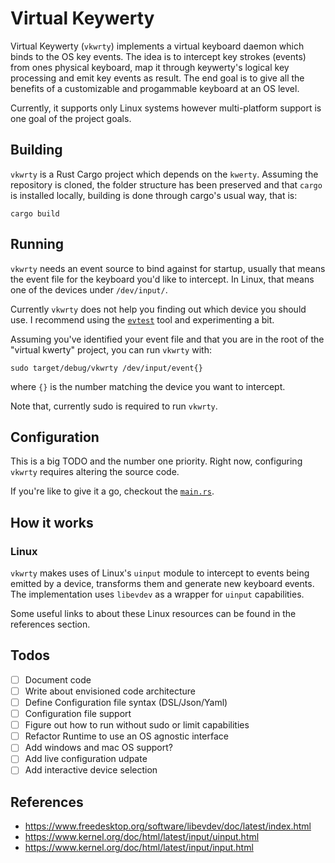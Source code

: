# Virtual Keywerty
Virtual Keywerty (`vkwrty`) implements a virtual keyboard daemon which binds to the OS key events.
The idea is to intercept key strokes (events) from ones physical keyboard, map it through keywerty's logical key processing and emit key events as result.
The end goal is to give all the benefits of a customizable and progammable keyboard at an OS level.

Currently, it supports only Linux systems however multi-platform support is one goal of the project goals.

## Building
`vkwrty` is a Rust Cargo project which depends on the `kwerty`.
Assuming the repository is cloned, the folder structure has been preserved and that `cargo` is installed locally, building is done through cargo's usual way, that is:
```
cargo build
```

## Running
`vkwrty` needs an event source to bind against for startup, usually that means the event file for the keyboard you'd like to intercept.
In Linux, that means one of the devices under `/dev/input/`.

Currently `vkwrty` does not help you finding out which device you should use.
I recommend using the [`evtest`](https://github.com/freedesktop-unofficial-mirror/evtest) tool and experimenting a bit.

Assuming you've identified your event file and that you are in the root of the "virtual kwerty" project, you can run `vkwrty` with:

```
sudo target/debug/vkwrty /dev/input/event{}
```

where `{}` is the number matching the device you want to intercept.

Note that, currently sudo is required to run `vkwrty`.


## Configuration
This is a big TODO and the number one priority.
Right now, configuring `vkwrty` requires altering the source code.

If you're like to give it a go, checkout the [`main.rs`](vkwrty/main.rs).


## How it works
### Linux
`vkwrty` makes uses of Linux's `uinput` module to intercept to events being emitted by a device, transforms them and generate new keyboard events.
The implementation uses `libevdev` as a wrapper for `uinput` capabilities.

Some useful links to about these Linux resources can be found in the references section.


## Todos
- [ ] Document code
- [ ] Write about envisioned code architecture
- [ ] Define Configuration file syntax (DSL/Json/Yaml)
- [ ] Configuration file support
- [ ] Figure out how to run without sudo or limit capabilities
- [ ] Refactor Runtime to use an OS agnostic interface
- [ ] Add windows and mac OS support?
- [ ] Add live configuration udpate
- [ ] Add interactive device selection

## References
- https://www.freedesktop.org/software/libevdev/doc/latest/index.html
- https://www.kernel.org/doc/html/latest/input/uinput.html
- https://www.kernel.org/doc/html/latest/input/input.html
